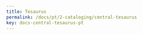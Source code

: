 ```yaml
---
title: Tesaurus
permalink: /docs/pt/2-cataloging/central-tesaurus
key: docs-central-tesaurus-pt
---
```

